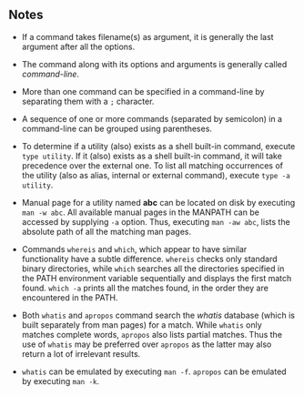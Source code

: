 ## Notes

-   If a command takes filename(s) as argument, it is generally the last argument after all the options.

-   The command along with its options and arguments is generally called _command-line_.

-   More than one command can be specified in a command-line by separating them with a `;` character.

-   A sequence of one or more commands (separated by semicolon) in a command-line can be grouped using parentheses.

-   To determine if a utility (also) exists as a shell built-in command, execute `type utility`. If it (also) exists as a shell built-in command, it will take precedence over the external one. To list all matching occurrences of the utility (also as alias, internal or external command), execute `type -a utility`.

-   Manual page for a utility named **abc** can be located on disk by executing `man -w abc`. All available manual pages in the MANPATH can be accessed by supplying `-a` option. Thus, executing `man -aw abc`, lists the absolute path of all the matching man pages.

-   Commands `whereis` and `which`, which appear to have similar functionality have a subtle difference. `whereis` checks only standard binary directories, while `which` searches all the directories specified in the PATH environment variable sequentially and displays the first match found. `which -a` prints all the matches found, in the order they are encountered in the PATH.

-   Both `whatis` and `apropos` command search the _whatis_ database (which is built separately from man pages) for a match. While `whatis` only matches complete words, `apropos` also lists partial matches. Thus the use of `whatis` may be preferred over `apropos` as the latter may also return a lot of irrelevant results.

-   `whatis` can be emulated by executing `man -f`. `apropos` can be emulated by executing `man -k`.
